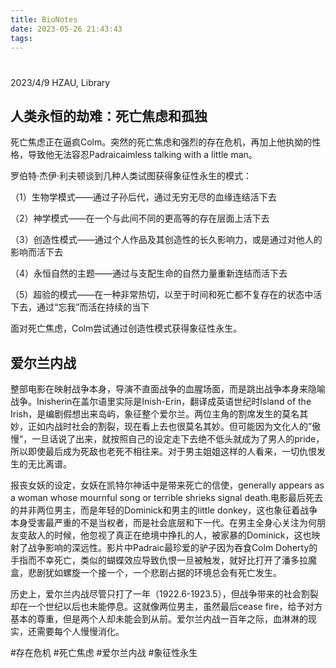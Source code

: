 ```yaml
---
title: BioNotes
date: 2023-05-26 21:43:43
tags:
---
```


# 

2023/4/9 HZAU, Library

## **人类永恒的劫难：死亡焦虑和孤独**

死亡焦虑正在逼疯Colm。突然的死亡焦虑和强烈的存在危机，再加上他执拗的性格，导致他无法容忍Padraicaimless talking with a little man。

罗伯特·杰伊·利夫顿谈到几种人类试图获得象征性永生的模式：

（1）生物学模式——通过子孙后代，通过无穷无尽的血缘连结活下去

（2）神学模式——在一个与此间不同的更高等的存在层面上活下去

（3）创造性模式——通过个人作品及其创造性的长久影响力，或是通过对他人的影响而活下去

（4）永恒自然的主题——通过与支配生命的自然力量重新连结而活下去

（5）超验的模式——在一种非常热切，以至于时间和死亡都不复存在的状态中活下去，通过“忘我”而活在持续的当下

面对死亡焦虑，Colm尝试通过创造性模式获得象征性永生。

## **爱尔兰内战**

整部电影在映射战争本身，导演不直面战争的血腥场面，而是跳出战争本身来隐喻战争。Inisherin在盖尔语里实际是Inish-Erin，翻译成英语世纪时Island of the Irish，是编剧假想出来岛屿，象征整个爱尔兰。两位主角的割席发生的莫名其妙，正如内战时社会的割裂，现在看上去也很莫名其妙。但可能因为文化人的”傲慢“，一旦话说了出来，就按照自己的设定走下去绝不低头就成为了男人的pride，所以即使最后成为死敌也老死不相往来。对于男主姐姐这样的人看来，一切仇恨发生的无比离谱。

报丧女妖的设定，女妖在凯特尔神话中是带来死亡的信使，generally appears as a woman whose mournful song or terrible shrieks signal death.电影最后死去的并非两位男主，而是年轻的Dominick和男主的little donkey，这也象征着战争本身受害最严重的不是当权者，而是社会底层和下一代。在男主全身心关注为何朋友变敌人的时候，他忽视了真正在绝境中挣扎的人，被家暴的Dominick，这也映射了战争影响的深远性。影片中Padraic最珍爱的驴子因为吞食Colm Doherty的手指而不幸死亡，类似的蝴蝶效应导致仇恨一旦被触发，就好比打开了潘多拉魔盒，悲剧犹如螺旋一个接一个，一个悲剧占据的环境总会有死亡发生。

历史上，爱尔兰内战尽管只打了一年（1922.6-1923.5），但战争带来的社会割裂却在一个世纪以后也未能停息。这就像两位男主，虽然最后cease fire，给予对方基本的尊重，但是两个人却未能会到从前。爱尔兰内战一百年之际，血淋淋的现实，还需要每个人慢慢消化。

#存在危机 #死亡焦虑 #爱尔兰内战 #象征性永生
